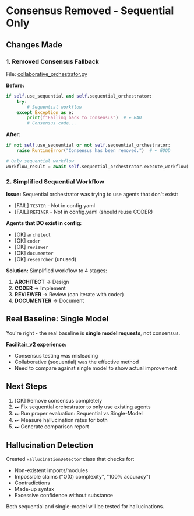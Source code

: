 # Consensus Removed - Sequential Only

## Changes Made

### 1. Removed Consensus Fallback
File: [collaborative_orchestrator.py](collaborative_orchestrator.py:217-261)

**Before:**
```python
if self.use_sequential and self.sequential_orchestrator:
    try:
        # Sequential workflow
    except Exception as e:
        print(f"Falling back to consensus")  # ← BAD
        # Consensus code...
```

**After:**
```python
if not self.use_sequential or not self.sequential_orchestrator:
    raise RuntimeError("Consensus has been removed.")  # ← GOOD

# Only sequential workflow
workflow_result = await self.sequential_orchestrator.execute_workflow(...)
```

### 2. Simplified Sequential Workflow

**Issue:** Sequential orchestrator was trying to use agents that don't exist:
- [FAIL] `TESTER` - Not in config.yaml
- [FAIL] `REFINER` - Not in config.yaml (should reuse CODER)

**Agents that DO exist in config:**
- [OK] `architect`
- [OK] `coder`
- [OK] `reviewer`
- [OK] `documenter`
- [OK] `researcher` (unused)

**Solution:** Simplified workflow to 4 stages:
1. **ARCHITECT** → Design
2. **CODER** → Implement
3. **REVIEWER** → Review (can iterate with coder)
4. **DOCUMENTER** → Document

## Real Baseline: Single Model

You're right - the real baseline is **single model requests**, not consensus.

**Facilitair_v2 experience:**
- Consensus testing was misleading
- Collaborative (sequential) was the effective method
- Need to compare against single model to show actual improvement

## Next Steps

1. [OK] Remove consensus completely
2. ⏭ Fix sequential orchestrator to only use existing agents
3. ⏭ Run proper evaluation: Sequential vs Single-Model
4. ⏭ Measure hallucination rates for both
5. ⏭ Generate comparison report

## Hallucination Detection

Created `HallucinationDetector` class that checks for:
- Non-existent imports/modules
- Impossible claims ("O(0) complexity", "100% accuracy")
- Contradictions
- Made-up syntax
- Excessive confidence without substance

Both sequential and single-model will be tested for hallucinations.
